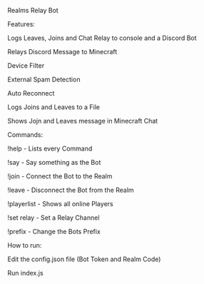 Realms Relay Bot

Features:

Logs Leaves, Joins and Chat Relay to console and a Discord Bot

Relays Discord Message to Minecraft

Device Filter

External Spam Detection

Auto Reconnect

Logs Joins and Leaves to a File

Shows Jojn and Leaves message in Minecraft Chat

Commands:

!help - Lists every Command

!say <mesage> - Say something as the Bot

!join - Connect the Bot to the Realm

!leave - Disconnect the Bot from the Realm

!playerlist - Shows all online Players

!set relay - Set a Relay Channel

!prefix - Change the Bots Prefix

How to run:

Edit the config.json file (Bot Token and Realm Code)

Run index.js

